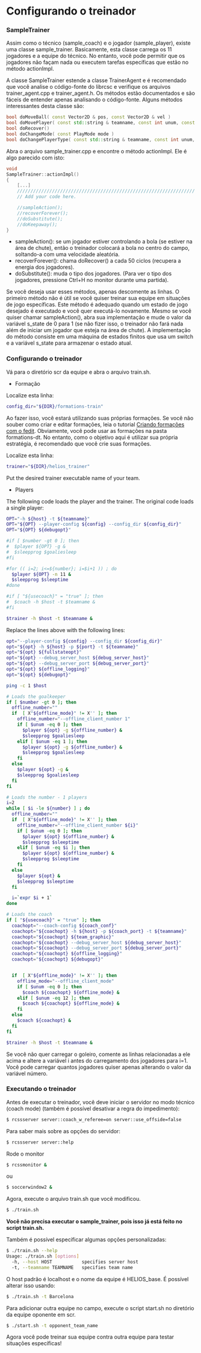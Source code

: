 # Configurando o treinador

### SampleTrainer

Assim como o técnico (sample_coach) e o jogador (sample_player), existe uma classe sample_trainer. Basicamente, esta classe carrega os 11 jogadores e a equipe do técnico. No entanto, você pode permitir que os jogadores não façam nada ou executem tarefas específicas que estão no método actionImpl.

A classe SampleTrainer estende a classe TrainerAgent e é recomendado que você analise o código-fonte do librcsc e verifique os arquivos trainer_agent.cpp e trainer_agent.h. Os métodos estão documentados e são fáceis de entender apenas analisando o código-fonte. Alguns métodos interessantes desta classe são:

```cpp
bool doMoveBall( const Vector2D & pos, const Vector2D & vel )
bool doMovePlayer( const std::string & teamname, const int unum, const Vector2D & pos )
bool doRecover()
bool doChangeMode( const PlayMode mode )
bool doChangePlayerType( const std::string & teamname, const int unum, const int type )
```

Abra o arquivo sample_trainer.cpp e encontre o método actionImpl. Ele é algo parecido com isto:

```cpp
void
SampleTrainer::actionImpl()
{
    [...]
    //////////////////////////////////////////////////////////////////
    // Add your code here.

    //sampleAction();
    //recoverForever();
    //doSubstitute();
    //doKeepaway();
}
```


- sampleAction(): se um jogador estiver controlando a bola (se estiver na área de chute), então o treinador colocará a bola no centro do campo, soltando-a com uma velocidade aleatória.
- recoverForever(): chama doRecover() a cada 50 ciclos (recupera a energia dos jogadores).
- doSubstitute(): muda o tipo dos jogadores. (Para ver o tipo dos jogadores, pressione Ctrl+H no monitor durante uma partida).

Se você deseja usar esses métodos, apenas descomente as linhas. O primeiro método não é útil se você quiser treinar sua equipe em situações de jogo específicas. Este método é adequado quando um estado de jogo desejado é executado e você quer executá-lo novamente.
Mesmo se você quiser chamar sampleAction(), abra sua implementação e mude o valor da variável s_state de 0 para 1 (se não fizer isso, o treinador não fará nada além de iniciar um jogador que esteja na área de chute).
A implementação do método consiste em uma máquina de estados finitos que usa um switch e a variável s_state para armazenar o estado atual.

### Configurando o treinador

Vá para o diretório scr da equipe e abra o arquivo train.sh.

- Formação

Localize esta linha:


```bash
config_dir="${DIR}/formations-train"
```

Ao fazer isso, você estará utilizando suas próprias formações. Se você não souber como criar e editar formações, leia o tutorial [Criando formações com o fedit](https://github.com/RoboCup2D/tutorial/blob/master/sections/formations-with-fedit.md).
Obviamente, você pode usar as formações na pasta formations-dt. No entanto, como o objetivo aqui é utilizar sua própria estratégia, é recomendado que você crie suas formações.

Localize esta linha:

```bash
trainer="${DIR}/helios_trainer"
```
Put the desired trainer executable name of your team.

- Players

The following code loads the player and the trainer. The original code loads a single player:
```bash
OPT="-h ${host} -t ${teamname}"
OPT="${OPT} --player-config ${config} --config_dir ${config_dir}"
OPT="${OPT} ${debugopt}"

#if [ $number -gt 0 ]; then
#  $player ${OPT} -g &
#  $sleepprog $goaliesleep
#fi

#for (( i=2; i<=${number}; i=$i+1 )) ; do
  $player ${OPT} -n 11 &
  $sleepprog $sleeptime
#done

#if [ "${usecoach}" = "true" ]; then
#  $coach -h $host -t $teamname &
#fi

$trainer -h $host -t $teamname &
```
Replace the lines above with the following lines:

```bash
opt="--player-config ${config} --config_dir ${config_dir}"
opt="${opt} -h ${host} -p ${port} -t ${teamname}"
opt="${opt} ${fullstateopt}"
opt="${opt} --debug_server_host ${debug_server_host}"
opt="${opt} --debug_server_port ${debug_server_port}"
opt="${opt} ${offline_logging}"
opt="${opt} ${debugopt}"

ping -c 1 $host

# Loads the goalkeeper
if [ $number -gt 0 ]; then
  offline_number=""
  if  [ X"${offline_mode}" != X'' ]; then
    offline_number="--offline_client_number 1"
    if [ $unum -eq 0 ]; then
      $player ${opt} -g ${offline_number} &
      $sleepprog $goaliesleep
    elif [ $unum -eq 1 ]; then
      $player ${opt} -g ${offline_number} &
      $sleepprog $goaliesleep
    fi
  else
    $player ${opt} -g &
    $sleepprog $goaliesleep
  fi
fi

# Loads the number - 1 players 
i=2
while [ $i -le ${number} ] ; do
  offline_number=""
  if  [ X"${offline_mode}" != X'' ]; then
    offline_number="--offline_client_number ${i}"
    if [ $unum -eq 0 ]; then
      $player ${opt} ${offline_number} &
      $sleepprog $sleeptime
    elif [ $unum -eq $i ]; then
      $player ${opt} ${offline_number} &
      $sleepprog $sleeptime
    fi
  else
    $player ${opt} &
    $sleepprog $sleeptime
  fi

  i=`expr $i + 1`
done

# Loads the coach
if [ "${usecoach}" = "true" ]; then
  coachopt="--coach-config ${coach_conf}"
  coachopt="${coachopt} -h ${host} -p ${coach_port} -t ${teamname}"
  coachopt="${coachopt} ${team_graphic}"
  coachopt="${coachopt} --debug_server_host ${debug_server_host}"
  coachopt="${coachopt} --debug_server_port ${debug_server_port}"
  coachopt="${coachopt} ${offline_logging}"
  coachopt="${coachopt} ${debugopt}"


  if  [ X"${offline_mode}" != X'' ]; then
    offline_mode="--offline_client_mode"
    if [ $unum -eq 0 ]; then
      $coach ${coachopt} ${offline_mode} &
    elif [ $unum -eq 12 ]; then
      $coach ${coachopt} ${offline_mode} &
    fi
  else
    $coach ${coachopt} &
  fi
fi

$trainer -h $host -t $teamname &
```
Se você não quer carregar o goleiro, comente as linhas relacionadas a ele acima e altere a variável i antes do carregamento dos jogadores para i=1.
Você pode carregar quantos jogadores quiser apenas alterando o valor da variável número.

### Executando o treinador

Antes de executar o treinador, você deve iniciar o servidor no modo técnico (coach mode) (também é possível desativar a regra do impedimento):

```bash
$ rcssserver server::coach_w_referee=on server::use_offside=false
```

Para saber mais sobre as opções do servidor:

```bash
$ rcssserver server::help
```

Rode o monitor

```bash
$ rcssmonitor &
```
ou
```bash
$ soccerwindow2 &
```
Agora, execute o arquivo train.sh que você modificou.

```bash
$ ./train.sh
```
**Você não precisa executar o sample_trainer, pois isso já está feito no script train.sh.**

Também é possível especificar algumas opções personalizadas:

```bash
$ ./train.sh --help
Usage: ./train.sh [options]
  -h, --host HOST           specifies server host
  -t, --teamname TEAMNAME   specifies team name
```
O host padrão é localhost e o nome da equipe é HELIOS_base. É possível alterar isso usando:

```bash
$ ./train.sh -t Barcelona
```
Para adicionar outra equipe no campo, execute o script start.sh no diretório da equipe oponente em scr.

```bash
$ ./start.sh -t opponent_team_name
```

Agora você pode treinar sua equipe contra outra equipe para testar situações específicas!